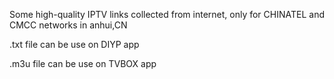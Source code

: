 Some high-quality IPTV links collected from internet, only for CHINATEL and CMCC networks in anhui,CN

.txt file can be use on DIYP app

.m3u file can be use on TVBOX app

